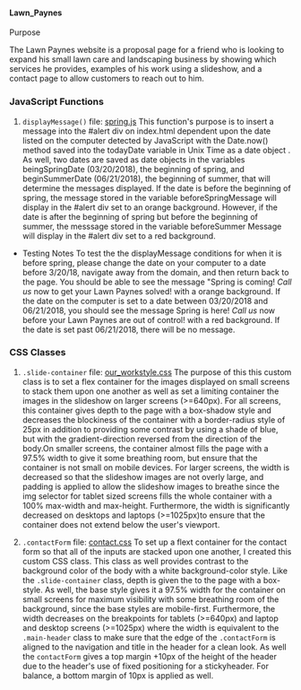 #### Lawn_Paynes

Purpose

The Lawn Paynes website is a proposal page for a friend who is looking to expand his small lawn care and landscaping business by showing which services he provides, examples of his work using a slideshow, and a contact page to allow customers to reach out to him. 

### JavaScript Functions


1. `displayMessage()` file: [spring.js](https://github.com/ryansallee/ryansallee.github.io/blob/master/js/spring.js)
This function's purpose is to insert a message into the #alert div on index.html dependent upon the date listed on the computer detected by JavaScript with the Date.now() method saved into the todayDate variable in Unix Time as a date object . As well, two dates are saved as date objects in the variables beingSpringDate (03/20/2018), the beginning of spring, and beginSummerDate (06/21/2018), the beginning of summer, that will determine the messages displayed. If the date is before the beginning of spring, the message stored in the variable beforeSpringMessage will display in the #alert div set to an orange background. However, if the date is after the beginning of spring but before the beginning of summer, the messsage stored in the variable beforeSummer Message will display in the #alert div set to a red background.
- Testing Notes
To test the the displayMessage conditions for when it is before spring, please change the date on your computer to a date before 3/20/18, navigate away from the domain, and then return back to the page. You should be able to see the message "Spring is coming! *Call us* now to get your Lawn Paynes solved! with a orange background. If the date on the computer is set to a date between 03/20/2018 and 06/21/2018, you should see the message Spring is here! *Call us* now before your Lawn Paynes are out of control! with a red background. If the date is set past 06/21/2018, there will be no message.

### CSS Classes
1. `.slide-container` file: [our_workstyle.css](https://github.com/ryansallee/ryansallee.github.io/blob/master/css/our_workstyle.css) 
The purpose of this this custom class is to set a flex container for the images displayed on small screens to stack them upon one another as well as set a limiting container the images in the slideshow on larger screens (>=640px). For all screens, this container gives depth to the page with a box-shadow style and decreases the blockiness of the container with a border-radius style of 25px in addition to providing some contrast by using a shade of blue, but with the gradient-direction reversed from the direction of the body.On smaller screens, the container almost fills the page with a 97.5% width to give it some breathing room, but ensure that the container is not small on mobile devices. For larger screens, the width is decreased so that the slideshow images are not overly large, and padding is applied to allow the slideshow images to breathe since the img selector for tablet sized screens fills the whole container with a 100% max-width and max-height. Furthermore, the width is significantly decreased on desktops and laptops (>=1025px)to ensure that the container does not extend below the user's viewport.

2. `.contactForm` file: [contact.css](https://github.com/ryansallee/ryansallee.github.io/blob/master/css/contact.css)
To set up a flext container for the contact form so that all of the inputs are stacked upon one another, I created this custom CSS class. This class as well provides contrast to the background color of the body with a white background-color style. Like the `.slide-container` class, depth is given the to the page with a box-style. As well, the base style gives it a 97.5% width for the container on small screens for maximum visibility with some breathing room of the background, since the base styles are mobile-first. Furthermore, the width decreases on the breakpoints for tablets (>=640px) and laptop and desktop screens (>=1025px) where the width is equivalent to the `.main-header` class to make sure that the edge of the `.contactForm` is aligned to the navigation and title in the header for a clean look. As well the `contactForm` gives a top margin +10px of the height of the header due to the header's use of fixed positioning for a stickyheader. For balance, a bottom margin of 10px is applied as well.